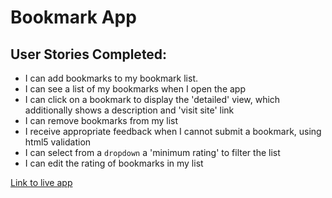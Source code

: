 # Bookmark App

## User Stories Completed:

- I can add bookmarks to my bookmark list.
- I can see a list of my bookmarks when I open the app
- I can click on a bookmark to display the 'detailed' view, which additionally shows a description and 'visit site' link
- I can remove bookmarks from my list
- I receive appropriate feedback when I cannot submit a bookmark, using html5 validation
- I can select from a `dropdown` a 'minimum rating' to filter the list
- I can edit the rating of bookmarks in my list

[Link to live app](https://thinkful-ei-shark.github.io/masha-bookmarks-app/)